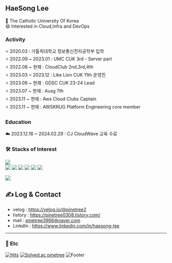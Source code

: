 

## HaeSong Lee 
🏫 The Catholic University Of Korea <br>
😄 Interested in Cloud,Infra and DevOps



###  Activity
⭐️ 2020.03 : 가톨릭대학교 정보통신전자공학부 입학<br> 
⭐️ 2022.09 ~ 2023.01 : UMC CUK 3rd - Server part <br>
⭐️ 2022.08 ~ 현재 : CloudClub 2nd,3rd,4th<br>
⭐️ 2023.03 ~ 2023.12 : Like Lion CUK 11th 운영진 <br>
⭐️ 2023.09 ~ 현재 : GDSC CUK 23-24 Lead<br>
⭐️ 2023.07 ~ 현재 : Ausg 7th<br>
⭐️ 2023.11 ~ 현재 : Aws Cloud Clubs Captain<br>
⭐️ 2023.11 ~ 현재 : AWSKRUG Platform Engineering core member<br>

###  Education
☁️ 2023.12.18 ~ 2024.02.29 : CJ CloudWave 교육 수료 

### 🛠️ Stacks of Interest

<img src="https://github-readme-stats.vercel.app/api/top-langs/?username=pinetree2&layout=compact"><br>
<img src="https://img.shields.io/badge/Python-3766AB?style=flat-square&logo=Python&logoColor=white"/> <img src="https://img.shields.io/badge/Aws-FFB71B?style=flat-square&logo=Amazon Aws&logoColor=white"/> <img src="https://img.shields.io/badge/Java-007396?style=flat-square&logo=Java&logoColor=white"/> <img src="https://img.shields.io/badge/Terraform-7B42BC?style=flat-square&logo=Terraform&logoColor=white"/> <img src="https://img.shields.io/badge/Docker-2496ED?style=flat-square&logo=Docker&logoColor=white"/> <img src="https://img.shields.io/badge/Kubernetes-326CE5?style=flat-square&logo=Kubernetes&logoColor=white"/>
 
![](./profile-3d-contrib/profile-green-animate.svg)


## ✍️ Log & Contact 
 - velog : https://velog.io/@pinetree2 <br>
 - tistory : https://pinetree0308.tistory.com/
 - mail : pinetree3966@naver.com <br>
 - LinkdIn : https://www.linkedin.com/in/haesong-lee
---

### 💬 Etc

[![Hits](https://hits.seeyoufarm.com/api/count/incr/badge.svg?url=https%3A%2F%2Fgithub.com%2Fpinetree2&count_bg=%230040F2&title_bg=%233D5C69&icon=awesomelists.svg&icon_color=%2308E7FF&title=hits&edge_flat=false)](https://hits.seeyoufarm.com)
[![Solved.ac
pinetree](http://mazassumnida.wtf/api/mini/generate_badge?boj=dlgothd3966)](https://solved.ac/dlgothd3966)
![Footer](https://capsule-render.vercel.app/api?type=waving&color=auto&height=200&section=footer)

 

